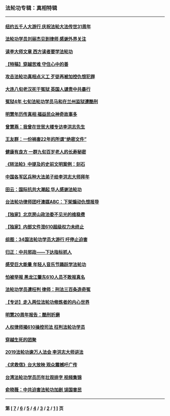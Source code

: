 ### 法轮功专辑：真相特辑
---
#### [纽约五千人大游行 庆祝法轮大法传世31周年](../../pages/nf4389/n13995110.md?06060430) 
#### [法轮功学员刘丽杰见到律师 感谢外界关注](../../pages/nf4389/n13927012.md?06060430) 
#### [读李大师文章 西方读者要学法轮功](../../pages/nf4389/n13925142.md?06060430) 
#### [【特稿】穿越苦难 守住心中的善](../../pages/nf4389/n13784979.md?06060430) 
#### [攻击法轮功真相点义工 歹徒再被加控仇恨犯罪](../../pages/nf4389/n13601019.md?06060430) 
#### [大连八旬老汉死于冤狱 英国人谴责中共暴行](../../pages/nf4389/n13480118.md?06060430) 
#### [冤狱4年 七旬法轮功学员马和在兰州监狱遭酷刑](../../pages/nf4389/n13304688.md?06060430) 
#### [明慧年历传真相 福益民众神奇故事多](../../pages/nf4389/n13294545.md?06060430) 
#### [曾慧燕：我曾在世贸大楼专访李洪志先生](../../pages/nf4389/n12898729.md?06060430) 
#### [王友群：一份祸害22年的所谓“绝密文件”](../../pages/nf4389/n12871750.md?06060430) 
#### [健康有良方 一群九旬百岁老人的长寿秘密](../../pages/nf4389/n12847475.md?06060430) 
#### [《转法轮》中提及的史前文明案例：刻石](../../pages/nf4389/n12758577.md?06060430) 
#### [中国各军区兵种大法弟子给李洪志大师拜年](../../pages/nf4389/n12750047.md?06060430) 
#### [田云：国际抗共大潮起 华人感谢法轮功](../../pages/nf4389/n12357708.md?06060430) 
#### [台法轮功律师团吁澳媒ABC：下架煽动仇恨报导](../../pages/nf4389/n12279917.md?06060430) 
#### [【独家】北京房山政法委不见光的维稳费](../../pages/nf4389/n12031979.md?06060430) 
#### [【独家】内部文件泄610超级权力未终止](../../pages/nf4389/n12023895.md?06060430) 
#### [组图：34国法轮功学员大游行 吁停止迫害](../../pages/nf4389/n11492658.md?06060430) 
#### [归正：中共邪政——下达指标抓人](../../pages/nf4389/n11474770.md?06060430) 
#### [感受巨大能量 年轻人音乐节踊跃学法轮功](../../pages/nf4389/n11441981.md?06060430) 
#### [怕被举报 黑龙江肇东610人员不敢报真名](../../pages/nf4389/n11436499.md?06060430) 
#### [法轮功学员遭枉判 律师：刑法三百条造奇冤](../../pages/nf4389/n11433943.md?06060430) 
#### [【专访】走入两位法轮功修炼者的内心世界](../../pages/nf4389/n11415623.md?06060430) 
#### [明慧20周年报告：酷刑折磨](../../pages/nf4389/n11387954.md?06060430) 
#### [人权律师揭610操控司法 枉判法轮功学员](../../pages/nf4389/n11313370.md?06060430) 
#### [穿越生死的团聚](../../pages/nf4389/n11258922.md?06060430) 
#### [2019法轮功逾万人法会 李洪志大师讲法](../../pages/nf4389/n11265303.md?06060430) 
#### [《求救信》台大放映 观众震撼吁广传](../../pages/nf4389/n10922251.md?06060430) 
#### [台湾法轮功学员历年壮观排字 视频集锦](../../pages/nf4389/n10878789.md?06060430) 
#### [俞晓薇：中共迫害法轮功加剧 误国害民](../../pages/nf4389/n10859260.md?06060430) 

---
#### 第 [ [7](./7.md?06060430) / [6](./6.md?06060430) / [5](./5.md?06060430) / [4](./4.md?06060430) / [3](./3.md?06060430) / [2](./2.md?06060430) / [1](./1.md?06060430) ] 页
